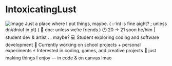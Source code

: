 # IntoxicatingLust
![Image](https://github.com/user-attachments/assets/6c04028c-d6ed-46a1-bed9-eb8a5362875a)
Just a place where I put things, maybe.
( ✅int is fine aight? ; unless dni/dniuf in pt) ( 🚫 dnc: unless we’re friends ) 
🕒 20 → 21 soon
he/him | student dev & artist . . maybe? 
💻 Student exploring coding and software development 
🚀 Currently working on school projects + personal experiments
⚡ Interested in coding, games, and creative projects 
🌙 just making things I enjoy — in code & on canvas lmao
